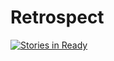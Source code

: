 # Retrospect

[![Stories in Ready](https://badge.waffle.io/Madsn/retrospect.svg?label=ready&title=Ready)](http://waffle.io/Madsn/retrospect)